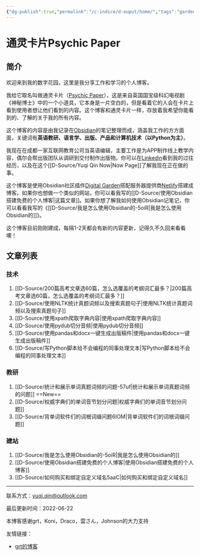 ```yaml
---
{"dg-publish":true,"permalink":"/c-indice/d-ouput/home/","tags":"gardenEntry","dgHomeLink":true,"dgPassFrontmatter":false}
---
```


# 通灵卡片Psychic Paper
## 简介
欢迎来到我的数字花园，这里是我分享工作和学习的个人博客。

我给它取名叫做通灵卡片（[Psychic Paper](https://tardis.fandom.com/wiki/Psychic_paper)），这是来自英国国宝级科幻电视剧《神秘博士》中的一个小道具，它本身是一片空白的，但是看着它的人会在卡片上看到使用者想让他们看到的内容。这个博客和通灵卡片一样，存放着我希望你能看到的、了解的关于我的所有内容。

这个博客的内容是由我记录在[Obsidian](https://obsidian.md)的笔记整理而成，涵盖我工作的方方面面，关键词有**英语教研、语言学、出版、产品和计算机技术（以Python为主）**。

我现在在成都一家互联网教育公司当英语编辑，主要工作是为APP制作线上教学内容，偶尔会帮出版团队从调研到交付制作出版物。你可以在[Linkedin](https://www.linkedin.com/in/yuqi-qin-13a5b5160/)看到我的过往经历，以及在这个[[D-Source/Yuqi Qin Now|Now Page]]了解我现在正在做的事。

这个博客是使用Obsidian社区插件[Digital Garden](https://github.com/obsidianMkdocs/obsidian-github-publisher)搭配服务器提供商[Netlify](https://app.netlify.com/teams/yuqiqin-a/overview)搭建成博客。如果你也想做一个类似的网站，你可以看我写的[[D-Source/使用Obsidian搭建免费的个人博客|这篇文章]]。如果你想了解我如何使用Obsidian记笔记，你可以看看我写的《[[D-Source/我是怎么使用Obsidian的-5oiR|我是怎么使用Obsidian的]]》。

这个博客目前刚刚建成，每隔1-2天都会有新的内容更新，记得久不久回来看看噢！


## 文章列表
### 技术
1. [[D-Source/200篇高考文章选60篇，怎么选覆盖的考纲词汇最多？|200篇高考文章选60篇，怎么选覆盖的考纲词汇最多？]]  
2. [[D-Source/使用NLTK统计真题词频以及搜索真题句子|使用NLTK统计真题词频以及搜索真题句子]]
3. [[D-Source/使用xpath爬取字典内容|使用xpath爬取字典内容]]
4. [[D-Source/使用pydub切分音频|使用pydub切分音频]]
5. [[D-Source/使用pandas和docx一键生成出版稿件|使用pandas和docx一键生成出版稿件]]
6. [[D-Source/写Python脚本给不会编程的同事处理文本|写Python脚本给不会编程的同事处理文本]]

### 教研
1. [[D-Source/统计和展示单词真题词频的问题-57uf|统计和展示单词真题词频的问题]]  ==New==
2. [[D-Source/权威字典们的单词音节划分问题|权威字典们的单词音节划分问题]]
3. [[D-Source/背单词软件们的词根词缀问题6IOM|背单词软件们的词根词缀问题]]

###  建站
1. [[D-Source/我是怎么使用Obsidian的-5oiR|我是怎么使用Obsidian的]] 
2.  [[D-Source/使用Obsidian搭建免费的个人博客|使用Obsidian搭建免费的个人博客]]
3. [[D-Source/如何购买和绑定自定义域名5aaC|如何购买和绑定自定义域名]]

--- 
联系方式：yuqi.qin@outlook.com

最后更新时间：2022-06-22

本博客感谢grt，Koni，Draco，雲さん，Johnson的大力支持

友情链接：
- [grt的博客](https://gaoryrt.com/)